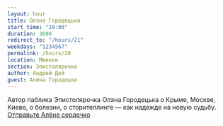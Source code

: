 ```yaml
---
layout: hour
title: Олэна Городецька
start_time: "20:00"
duration: 3600
redirect_to: "/hours/21"
weekdays: "1234567"
permalink: /hours/20
location: Мюнхен
section: Эпистолярочка
author: Андрей Дей
guest: Алёна Городецки
---
```


Автор паблика Эпистолярочка Олэна Городецька о Крыме, Москве, Киеве, о болезни, о сторителлинге — как надежде на новую судьбу. [Отправьте Алёне сердечко](https://www.instagram.com/epistolyarochka)
